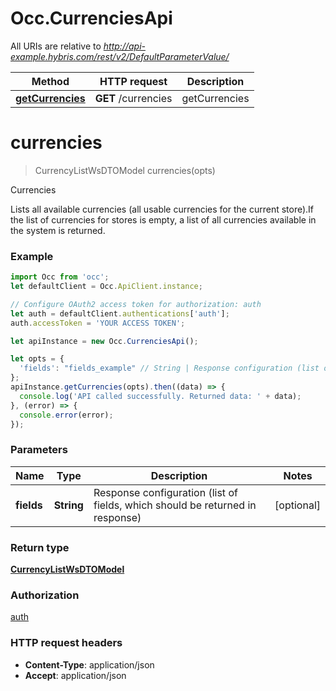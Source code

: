# Occ.CurrenciesApi

All URIs are relative to *http://api-example.hybris.com/rest/v2/DefaultParameterValue/*

Method | HTTP request | Description
------------- | ------------- | -------------
[**getCurrencies**](CurrenciesApi.md#getCurrencies) | **GET** /currencies | getCurrencies


<a name="currencies"></a>
# **currencies**
> CurrencyListWsDTOModel currencies(opts)

Currencies

Lists all available currencies (all usable currencies for the current store).If the list of currencies for stores is empty, a list of all currencies available in the system is returned. 

### Example
```javascript
import Occ from 'occ';
let defaultClient = Occ.ApiClient.instance;

// Configure OAuth2 access token for authorization: auth
let auth = defaultClient.authentications['auth'];
auth.accessToken = 'YOUR ACCESS TOKEN';

let apiInstance = new Occ.CurrenciesApi();

let opts = { 
  'fields': "fields_example" // String | Response configuration (list of fields, which should be returned in response)
};
apiInstance.getCurrencies(opts).then((data) => {
  console.log('API called successfully. Returned data: ' + data);
}, (error) => {
  console.error(error);
});

```

### Parameters

Name | Type | Description  | Notes
------------- | ------------- | ------------- | -------------
 **fields** | **String**| Response configuration (list of fields, which should be returned in response) | [optional] 

### Return type

[**CurrencyListWsDTOModel**](CurrencyListWsDTOModel.md)

### Authorization

[auth](../README.md#auth)

### HTTP request headers

 - **Content-Type**: application/json
 - **Accept**: application/json

